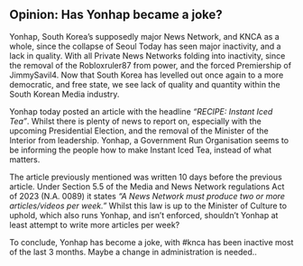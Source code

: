 ## Opinion: Has Yonhap became a joke?

Yonhap, South Korea’s supposedly major News Network, and KNCA as a whole, since the collapse of Seoul Today has seen major inactivity, and a lack in quality. With all Private News Networks folding into inactivity, since the removal of the Robloxruler87 from power, and the forced Premiership of JimmySavil4. Now that South Korea has levelled out once again to a more democratic, and free state, we see lack of quality and quantity within the South Korean Media industry. 

Yonhap today posted an article with the headline *“RECIPE: Instant Iced Tea”*. Whilst there is plenty of news to report on, especially with the upcoming Presidential Election, and the removal of the Minister of the Interior from leadership. Yonhap, a Government Run Organisation seems to be informing the people how to make Instant Iced Tea, instead of what matters. 

The article previously mentioned was written 10 days before the previous article. Under Section 5.5 of the Media and News Network regulations Act of 2023 (N.A. 0089) it states *“A News Network must produce two or more articles/videos per week.”* Whilst this law is up to the Minister of Culture to uphold, which also runs Yonhap, and isn’t enforced, shouldn’t Yonhap at least attempt to write more articles per week? 

To conclude, Yonhap has become a joke, with #knca has been inactive most of the last 3 months. Maybe a change in administration is needed..
